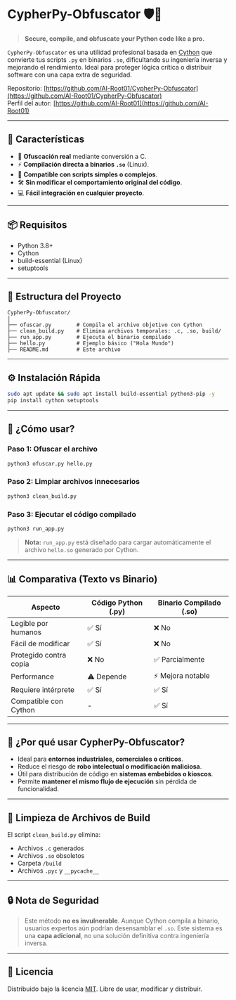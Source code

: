 # CypherPy-Obfuscator 🛡️🐍

> **Secure, compile, and obfuscate your Python code like a pro.**

`CypherPy-Obfuscator` es una utilidad profesional basada en [Cython](https://cython.org/) que convierte tus scripts `.py` en binarios `.so`, dificultando su ingeniería inversa y mejorando el rendimiento. Ideal para proteger lógica crítica o distribuir software con una capa extra de seguridad.

Repositorio: [https://github.com/AI-Root01/CypherPy-Obfuscator](https://github.com/AI-Root01/CypherPy-Obfuscator)  
Perfil del autor: [https://github.com/AI-Root01](https://github.com/AI-Root01)

---

## 🚀 Características

- 🔐 **Ofuscación real** mediante conversión a C.
- ⚡ **Compilación directa a binarios `.so`** (Linux).
- 🧪 **Compatible con scripts simples o complejos**.
- 🛠️ **Sin modificar el comportamiento original del código**.
- 💻 **Fácil integración en cualquier proyecto**.

---

## 📦 Requisitos

- Python 3.8+
- Cython
- build-essential (Linux)
- setuptools

---

## 🔧 Estructura del Proyecto

```
CypherPy-Obfuscator/
│
├── ofuscar.py        # Compila el archivo objetivo con Cython
├── clean_build.py    # Elimina archivos temporales: .c, .so, build/
├── run_app.py        # Ejecuta el binario compilado
├── hello.py          # Ejemplo básico ("Hola Mundo")
├── README.md         # Este archivo
```

---

## ⚙️ Instalación Rápida

```bash
sudo apt update && sudo apt install build-essential python3-pip -y
pip install cython setuptools
```

---

## 🔐 ¿Cómo usar?

### Paso 1: Ofuscar el archivo

```bash
python3 ofuscar.py hello.py
```

### Paso 2: Limpiar archivos innecesarios

```bash
python3 clean_build.py
```

### Paso 3: Ejecutar el código compilado

```bash
python3 run_app.py
```

> **Nota:** `run_app.py` está diseñado para cargar automáticamente el archivo `hello.so` generado por Cython.

---

## 📊 Comparativa (Texto vs Binario)

| Aspecto                  | Código Python (.py) | Binario Compilado (.so) |
|--------------------------|---------------------|--------------------------|
| Legible por humanos      | ✅ Sí               | ❌ No                   |
| Fácil de modificar       | ✅ Sí               | ❌ No                   |
| Protegido contra copia   | ❌ No               | ✅ Parcialmente         |
| Performance              | ⚠️ Depende          | ⚡ Mejora notable        |
| Requiere intérprete      | ✅ Sí               | ✅ Sí                   |
| Compatible con Cython    | -                   | ✅ Sí                   |

---

## 🧠 ¿Por qué usar CypherPy-Obfuscator?

- Ideal para **entornos industriales, comerciales o críticos**.
- Reduce el riesgo de **robo intelectual o modificación maliciosa**.
- Útil para distribución de código en **sistemas embebidos o kioscos**.
- Permite **mantener el mismo flujo de ejecución** sin pérdida de funcionalidad.

---

## 📁 Limpieza de Archivos de Build

El script `clean_build.py` elimina:

- Archivos `.c` generados
- Archivos `.so` obsoletos
- Carpeta `/build`
- Archivos `.pyc` y `__pycache__`

---

## 🔒 Nota de Seguridad

> Este método **no es invulnerable**. Aunque Cython compila a binario, usuarios expertos aún podrían desensamblar el `.so`. Este sistema es una **capa adicional**, no una solución definitiva contra ingeniería inversa.

---

## 📄 Licencia

Distribuido bajo la licencia [MIT](LICENSE). Libre de usar, modificar y distribuir.
